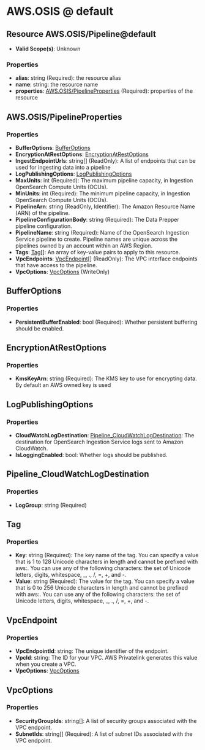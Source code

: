 # AWS.OSIS @ default

## Resource AWS.OSIS/Pipeline@default
* **Valid Scope(s)**: Unknown
### Properties
* **alias**: string (Required): the resource alias
* **name**: string: the resource name
* **properties**: [AWS.OSIS/PipelineProperties](#awsosispipelineproperties) (Required): properties of the resource

## AWS.OSIS/PipelineProperties
### Properties
* **BufferOptions**: [BufferOptions](#bufferoptions)
* **EncryptionAtRestOptions**: [EncryptionAtRestOptions](#encryptionatrestoptions)
* **IngestEndpointUrls**: string[] (ReadOnly): A list of endpoints that can be used for ingesting data into a pipeline
* **LogPublishingOptions**: [LogPublishingOptions](#logpublishingoptions)
* **MaxUnits**: int (Required): The maximum pipeline capacity, in Ingestion OpenSearch Compute Units (OCUs).
* **MinUnits**: int (Required): The minimum pipeline capacity, in Ingestion OpenSearch Compute Units (OCUs).
* **PipelineArn**: string (ReadOnly, Identifier): The Amazon Resource Name (ARN) of the pipeline.
* **PipelineConfigurationBody**: string (Required): The Data Prepper pipeline configuration.
* **PipelineName**: string (Required): Name of the OpenSearch Ingestion Service pipeline to create. Pipeline names are unique across the pipelines owned by an account within an AWS Region.
* **Tags**: [Tag](#tag)[]: An array of key-value pairs to apply to this resource.
* **VpcEndpoints**: [VpcEndpoint](#vpcendpoint)[] (ReadOnly): The VPC interface endpoints that have access to the pipeline.
* **VpcOptions**: [VpcOptions](#vpcoptions) (WriteOnly)

## BufferOptions
### Properties
* **PersistentBufferEnabled**: bool (Required): Whether persistent buffering should be enabled.

## EncryptionAtRestOptions
### Properties
* **KmsKeyArn**: string (Required): The KMS key to use for encrypting data. By default an AWS owned key is used

## LogPublishingOptions
### Properties
* **CloudWatchLogDestination**: [Pipeline_CloudWatchLogDestination](#pipelinecloudwatchlogdestination): The destination for OpenSearch Ingestion Service logs sent to Amazon CloudWatch.
* **IsLoggingEnabled**: bool: Whether logs should be published.

## Pipeline_CloudWatchLogDestination
### Properties
* **LogGroup**: string (Required)

## Tag
### Properties
* **Key**: string (Required): The key name of the tag. You can specify a value that is 1 to 128 Unicode characters in length and cannot be prefixed with aws:. You can use any of the following characters: the set of Unicode letters, digits, whitespace, _, ., /, =, +, and -.
* **Value**: string (Required): The value for the tag. You can specify a value that is 0 to 256 Unicode characters in length and cannot be prefixed with aws:. You can use any of the following characters: the set of Unicode letters, digits, whitespace, _, ., /, =, +, and -.

## VpcEndpoint
### Properties
* **VpcEndpointId**: string: The unique identifier of the endpoint.
* **VpcId**: string: The ID for your VPC. AWS Privatelink generates this value when you create a VPC.
* **VpcOptions**: [VpcOptions](#vpcoptions)

## VpcOptions
### Properties
* **SecurityGroupIds**: string[]: A list of security groups associated with the VPC endpoint.
* **SubnetIds**: string[] (Required): A list of subnet IDs associated with the VPC endpoint.

